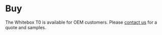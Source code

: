 
# <i class="fas fa-ruler"></i> Buy <!-- {docsify-ignore} -->

The Whitebox T0 is available for OEM customers. Please [contact us](https://www.whiteboxes.ch/contact/) for a quote and samples.
